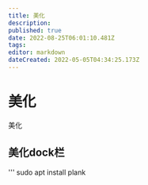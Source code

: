 ```yaml
---
title: 美化
description: 
published: true
date: 2022-08-25T06:01:10.481Z
tags: 
editor: markdown
dateCreated: 2022-05-05T04:34:25.173Z
---
```


# 美化
美化
## 美化dock栏
''' sudo apt install plank
